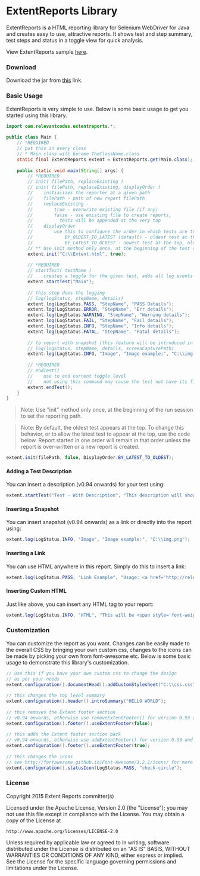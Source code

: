# ExtentReports Library

ExtentReports is a HTML reporting library for Selenium WebDriver for Java and creates easy to use, attractive reports. It shows test and step summary, test steps and status in a toggle view for quick analysis.

View ExtentReports sample <a href='http://relevantcodes.com/ExtentReports/Extent.html'>here</a>.

### Download

Download the jar from <a href='http://relevantcodes.com/extentreports-for-selenium/'>this</a> link.

### Basic Usage

ExtentReports is very simple to use. Below is some basic usage to get you started using this library.  

```java
import com.relevantcodes.extentreports.*;
    
public class Main {
    // *REQUIRED
    // put this in every class 
    // * Main.class will become TheClassName.class
    static final ExtentReports extent = ExtentReports.get(Main.class); 
 
    public static void main(String[] args) {
        // *REQUIRED
        // init( filePath, replaceExisting )
        // init( filePath, replaceExisting, displayOrder )
        //    initializes the reporter at a given path
        //    filePath - path of new report filePath
        //    replaceExisting - 
        //        true - overwrite existing file (if any)
        //        false - use existing file to create reports, 
        //          tests will be appended at the very top
        //    displayOrder
        //        use this to configure the order in which tests are to be displayed
        //            BY_OLDEST_TO_LATEST (default) - oldest test at the top, newest at the end
        //            BY_LATEST_TO_OLDEST - newest test at the top, oldest at the end
        // ** Use init method only once, at the beginning of the test session
        extent.init("C:\\Extent.html", true);
 
        // *REQUIRED
        // startTest( testName )
        //    creates a toggle for the given test, adds all log events under it    
        extent.startTest("Main");
 
        // this step does the logging
        // log(logStatus, stepName, details)
        extent.log(LogStatus.PASS, "StepName", "PASS Details");      
        extent.log(LogStatus.ERROR, "StepName", "Err details");
        extent.log(LogStatus.WARNING, "StepName", "Warning details");
        extent.log(LogStatus.FAIL, "StepName", "Fail details");
        extent.log(LogStatus.INFO, "StepName", "Info details");
        extent.log(LogStatus.FATAL, "StepName", "Fatal details");
 
        // to report with snapshot (this feature will be introduced in v0.94)
        // log(logStatus, stepName, details, screenCapturePath)
        extent.log(LogStatus.INFO, "Image", "Image example:", "C:\\img.png");
 
        // *REQUIRED
        // endTest()
        //    use to end current toggle level
        //    not using this command may cause the test not have its final status
        extent.endTest();
    }
}
```

> Note: Use "init" method only once, at the beginning of the run session to set the reporting path.

> Note: By default, the oldest test appears at the top. To change this behavior, or to allow the latest test to appear at the top, use the code below. Report started in one order will remain in that order unless the report is over-written or a new report is created.

```java
extent.init(filePath, false, DisplayOrder.BY_LATEST_TO_OLDEST);
```

#### Adding a Test Description

You can insert a description (v0.94 onwards) for your test using:

```java
extent.startTest("Test - With Description", "This description will show up under the TEST level.");
```

#### Inserting a Snapshot

You can insert snapshot (v0.94 onwards) as a link or directly into the report using:

```java
extent.log(LogStatus.INFO, "Image", "Image example:", "C:\\img.png");
```

#### Inserting a Link

You can use HTML anywhere in this report. Simply do this to insert a link:

```java
extent.log(LogStatus.PASS, "Link Example", "Usage: <a href='http://relevantcodes.com'>link</a>.");
```

#### Inserting Custom HTML

Just like above, you can insert any HTML tag to your report:

```java
extent.log(LogStatus.INFO, "HTML", "This will be <span style='font-weight:bold;'>BOLD</span>");
```

### Customization

You can customize the report as you want. Changes can be easily made to the overall CSS by bringing your own custom css, changes to the icons can be made by picking your own from font-awesome etc. Below is some basic usage to demonstrate this library's customization.

```java
// use this if you have your own custom css to change the design
// as per your needs
extent.configuration().documentHead().addCustomStylesheet("C:\\css.css");
 
// this changes the top level summary
extent.configuration().header().introSummary("HELLO WORLD");
 
// this removes the Extent footer section 
// v0.94 onwards, otherwise use removeExtentFooter() for version 0.93 and earlier
extent.configuration().footer().useExtentFooter(false);
 
// this adds the Extent footer section back 
// v0.94 onwards, otherwise use addExtentFooter() for version 0.93 and earlier
extent.configuration().footer().useExtentFooter(true);
 
// this changes the icons
// see http://fortawesome.github.io/Font-Awesome/3.2.1/icons/ for more info
extent.configuration().statusIcon(LogStatus.PASS, "check-circle");
```

### License

Copyright 2015 Extent Reports committer(s)

Licensed under the Apache License, Version 2.0 (the "License");
you may not use this file except in compliance with the License.
You may obtain a copy of the License at

    http://www.apache.org/licenses/LICENSE-2.0
    
Unless required by applicable law or agreed to in writing, software
distributed under the License is distributed on an "AS IS" BASIS,
WITHOUT WARRANTIES OR CONDITIONS OF ANY KIND, either express or implied.
See the License for the specific language governing permissions and
limitations under the License.
